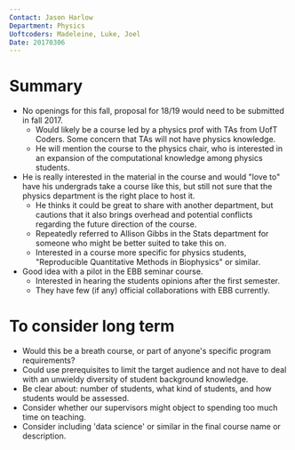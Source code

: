 ```yaml
---
Contact: Jason Harlow
Department: Physics
Uoftcoders: Madeleine, Luke, Joel
Date: 20170306
---
```


# Summary
- No openings for this fall, proposal for 18/19 would need to be submitted in fall 2017.
    - Would likely be a course led by a physics prof with TAs from UofT Coders. Some concern that TAs will not have physics knowledge.
    - He will mention the course to the physics chair, who is interested in an expansion of the computational knowledge among physics students.
- He is really interested in the material in the course and would "love to" have his undergrads take a course like this, but still not sure that the physics department is the right place to host it.
    - He thinks it could be great to share with another department, but cautions that it also brings overhead and potential conflicts regarding the future direction of the course.
    - Repeatedly referred to Allison Gibbs in the Stats department for someone who might be better suited to take this on.
    - Interested in a course more specific for physics students, "Reproducible Quantitative Methods in Biophysics" or similar.
- Good idea with a pilot in the EBB seminar course.
    - Interested in hearing the students opinions after the first semester.
    - They have few (if any) official collaborations with EBB currently.

# To consider long term
- Would this be a breath course, or part of anyone's specific program requirements?
- Could use prerequisites to limit the target audience and not have to deal with an unwieldy diversity of student background knowledge.
- Be clear about: number of students, what kind of students, and how students would be assessed.
- Consider whether our supervisors might object to spending too much time on teaching.
- Consider including 'data science' or similar in the final course name or description.

